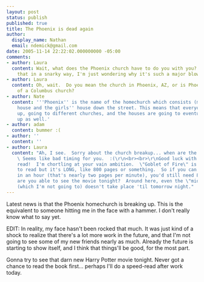 ```yaml
---
layout: post
status: publish
published: true
title: The Phoenix is dead again
author:
  display_name: Nathan
  email: ndemick@gmail.com
date: 2005-11-14 22:22:02.000000000 -05:00
comments:
- author: Laura
  content: Wait, what does the Phoenix church have to do you with you?  (I don't mean
    that in a snarky way, I'm just wondering why it's such a major blow.)
- author: Laura
  content: Oh, wait.  Do you mean the church in Phoenix, AZ, or is Phoenix the name
    of a Columbus church?
- author: Nate
  content: '''Phoenix'' is the name of the homechurch which consists (mostly) of my
    house and the girls'' house down the street. This means that everyone is splitting
    up, going to different churches, and the houses are going to eventually be broken
    up as well.'
- author: adam
  content: bummer :(
- author: ''
  content: ''
- author: Laura
  content: "Ah, I see.  Sorry about the church breakup... when are the houses disintegrating?
    \ Seems like bad timing for you.  :(\r\n<br><br>\r\nGood luck with that speed
    read!  I'm chortling at your vain ambition.  \"Goblet of Fire\" is not difficult
    to read but it's LONG, like 800 pages or something.  So if you can do 100 pages
    in an hour (that's nearly two pages per minute), you'd still need 8 hours.  \r\n<br><br>\r\nHow
    are you able to see the movie tonight?  Around here, even the \"midnight premiere\"
    (which I'm not going to) doesn't take place 'til tomorrow night."
---
```

Latest news is that the Phoenix homechurch is breaking up. This is the equivalent to someone hitting me in the face with a hammer. I don't really know what to say yet.

<p>EDIT: In reality, my face hasn't been rocked that much. It was just kind of a shock to realize that there's a lot more work in the future, and that I'm not going to see some of my new friends nearly as much. Already the future is starting to show itself, and I think that things'll be good, for the most part. 

<p>Gonna try to see that darn new Harry Potter movie tonight. Never got a chance to read the book first... perhaps I'll do a speed-read after work today.